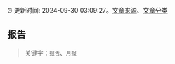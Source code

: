 :alarm_clock: 更新时间: 2024-09-30 03:09:27。[文章来源](/README.md)、[文章分类](/TAGS.md)

## 报告


> 关键字：`报告`、`月报`



